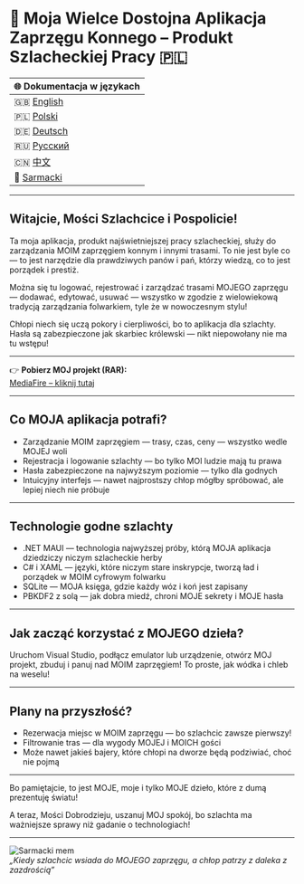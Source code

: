 # 🚌 Moja Wielce Dostojna Aplikacja Zaprzęgu Konnego – Produkt Szlacheckiej Pracy 🇵🇱

| 🌐 Dokumentacja w językach |  
|---------------------------|  
| 🇬🇧 [English](README.md) |  
| 🇵🇱 [Polski](README-PL.md) |  
| 🇩🇪 [Deutsch](README-DE.md) |  
| 🇷🇺 [Русский](README-RU.md) |  
| 🇨🇳 [中文](README-ZH.md) |  
| 🏰 [Sarmacki](README-SARMACKI.md) |

---

## Witajcie, Mości Szlachcice i Pospolicie!

Ta moja aplikacja, produkt najświetniejszej pracy szlacheckiej, służy do zarządzania MOIM zaprzęgiem konnym i innymi trasami. To nie jest byle co — to jest narzędzie dla prawdziwych panów i pań, którzy wiedzą, co to jest porządek i prestiż.  

Można się tu logować, rejestrować i zarządzać trasami MOJEGO zaprzęgu — dodawać, edytować, usuwać — wszystko w zgodzie z wielowiekową tradycją zarządzania folwarkiem, tyle że w nowoczesnym stylu!  

Chłopi niech się uczą pokory i cierpliwości, bo to aplikacja dla szlachty. Hasła są zabezpieczone jak skarbiec królewski — nikt niepowołany nie ma tu wstępu!

---

👉 **Pobierz MOJ projekt (RAR):**  
[MediaFire – kliknij tutaj](https://www.mediafire.com/file/jiod1vuoa9j1ulv/projekt.rar/file)

---

## Co MOJA aplikacja potrafi?

- Zarządzanie MOIM zaprzęgiem — trasy, czas, ceny — wszystko wedle MOJEJ woli  
- Rejestracja i logowanie szlachty — bo tylko MOI ludzie mają tu prawa  
- Hasła zabezpieczone na najwyższym poziomie — tylko dla godnych  
- Intuicyjny interfejs — nawet najprostszy chłop mógłby spróbować, ale lepiej niech nie próbuje  

---

## Technologie godne szlachty

- .NET MAUI — technologia najwyższej próby, którą MOJA aplikacja dziedziczy niczym szlacheckie herby  
- C# i XAML — języki, które niczym stare inskrypcje, tworzą ład i porządek w MOIM cyfrowym folwarku  
- SQLite — MOJA księga, gdzie każdy wóz i koń jest zapisany  
- PBKDF2 z solą — jak dobra miedź, chroni MOJE sekrety i MOJE hasła  

---

## Jak zacząć korzystać z MOJEGO dzieła?

Uruchom Visual Studio, podłącz emulator lub urządzenie, otwórz MOJ projekt, zbuduj i panuj nad MOIM zaprzęgiem! To proste, jak wódka i chleb na weselu!  

---

## Plany na przyszłość?

- Rezerwacja miejsc w MOIM zaprzęgu — bo szlachcic zawsze pierwszy!  
- Filtrowanie tras — dla wygody MOJEJ i MOICH gości  
- Może nawet jakieś bajery, które chłopi na dworze będą podziwiać, choć nie pojmą  

---

Bo pamiętajcie, to jest MOJE, moje i tylko MOJE dzieło, które z dumą prezentuję światu!  

A teraz, Mości Dobrodzieju, uszanuj MOJ spokój, bo szlachta ma ważniejsze sprawy niż gadanie o technologiach!

---

![Sarmacki mem](https://i.imgur.com/J5nQ2Cd.gif)  
*„Kiedy szlachcic wsiada do MOJEGO zaprzęgu, a chłop patrzy z daleka z zazdrością”*
